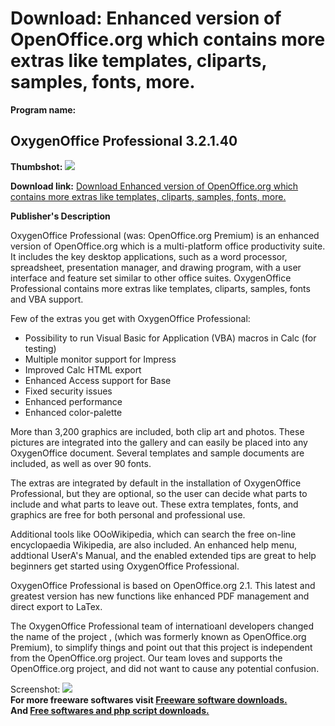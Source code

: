 # Download: Enhanced version of OpenOffice.org which contains more extras like templates, cliparts, samples, fonts, more.

**Program name:**

## OxygenOffice Professional 3.2.1.40

  
**Thumbshot:** ![](http://www.freewarefiles.com/screenshot/oxygenoffice_md.jpg)   
  
**Download link:** [Download Enhanced version of OpenOffice.org which contains more extras like templates, cliparts, samples, fonts, more.](http://freesoftwares.boysofts.com/OxygenOffice-Professional_program_37168.html)  
  


**Publisher's Description**  
  


OxygenOffice Professional (was: OpenOffice.org Premium) is an enhanced version of OpenOffice.org which is a multi-platform office productivity suite. It includes the key desktop applications, such as a word processor, spreadsheet, presentation manager, and drawing program, with a user interface and feature set similar to other office suites. OxygenOffice Professional contains more extras like templates, cliparts, samples, fonts and VBA support. 

Few of the extras you get with OxygenOffice Professional:

  * Possibility to run Visual Basic for Application (VBA) macros in Calc (for testing) 
  * Multiple monitor support for Impress 
  * Improved Calc HTML export 
  * Enhanced Access support for Base 
  * Fixed security issues 
  * Enhanced performance 
  * Enhanced color-palette 

More than 3,200 graphics are included, both clip art and photos. These pictures are integrated into the gallery and can easily be placed into any OxygenOffice document. Several templates and sample documents are included, as well as over 90 fonts.

The extras are integrated by default in the installation of OxygenOffice Professional, but they are optional, so the user can decide what parts to include and what parts to leave out. These extra templates, fonts, and graphics are free for both personal and professional use.

Additional tools like OOoWikipedia, which can search the free on-line encyclopaedia Wikipedia, are also included. An enhanced help menu, addtional UserA's Manual, and the enabled extended tips are great to help beginners get started using OxygenOffice Professional.

OxygenOffice Professional is based on OpenOffice.org 2.1. This latest and greatest version has new functions like enhanced PDF management and direct export to LaTex.

The OxygenOffice Professional team of internatioanl developers changed the name of the project , (which was formerly known as OpenOffice.org Premium), to simplify things and point out that this project is independent from the OpenOffice.org project. Our team loves and supports the OpenOffice.org project, and did not want to cause any potential confusion. 

  
  
Screenshot: ![](http://www.freewarefiles.com/screenshot/oxygenoffice.jpg)   
**For more freeware softwares visit [Freeware software downloads.](http://freesoftwares.boysofts.com/)**   
**And [Free softwares and php script downloads.](http://www.boysofts.com/)**
